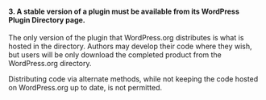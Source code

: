 <h4>3. A stable version of a plugin must be available from its WordPress Plugin Directory page.</h4>

The only version of the plugin that WordPress.org distributes is what is hosted in the directory. Authors may develop their code where they wish, but users will be only download the completed product from the WordPress.org directory.

Distributing code via alternate methods, while not keeping the code hosted on WordPress.org up to date, is not permitted.
